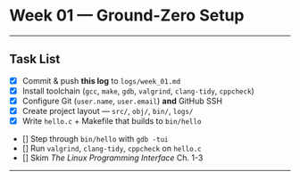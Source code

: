 # Week 01 — Ground-Zero Setup

---

## Task List

- [x] Commit & push **this log** to `logs/week_01.md`
- [x] Install toolchain (`gcc`, `make`, `gdb`, `valgrind`, `clang-tidy`, `cppcheck`)
- [x] Configure Git (`user.name`, `user.email`) **and** GitHub SSH
- [x] Create project layout — `src/`, `obj/`, `bin/`, `logs/`
- [x] Write `hello.c` + Makefile that builds to `bin/hello`
- [] Step through `bin/hello` with `gdb -tui`
- [] Run `valgrind`, `clang-tidy`, `cppcheck` on `hello.c`
- [] Skim *The Linux Programming Interface* Ch. 1-3

---
